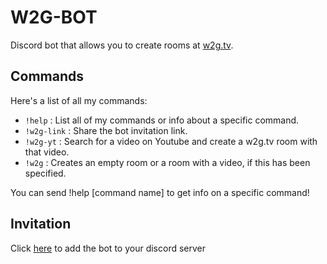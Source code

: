 # W2G-BOT
Discord bot that allows you to create rooms at [w2g.tv](https://w2g.tv/).

## Commands

Here's a list of all my commands:

* `!help` : List all of my commands or info about a specific command.
* `!w2g-link` : Share the bot invitation link.
* `!w2g-yt` : Search for a video on Youtube and create a w2g.tv room with that video.
* `!w2g` : Creates an empty room or a room with a video, if this has been specified.

You can send !help [command name] to get info on a specific command!

## Invitation

Click [here](https://discord.com/api/oauth2/authorize?client_id=832582970350633000&permissions=2147904576&scope=bot) to add the bot to your discord server